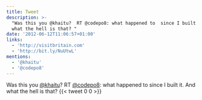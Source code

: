 ```yaml
---
title: Tweet
description: >-
  "Was this you @khaitu?  RT @codepo8: what happened to  since I built it. And
  what the hell is that? "
date: '2012-06-12T11:06:57+01:00'
links:
  - 'http://visitbritain.com'
  - 'http://bit.ly/NuUtwL'
mentions:
  - '@khaitu'
  - '@codepo8'
---
```

Was this you [@khaitu](https://twitter.com/@khaitu)?  RT [@codepo8](https://twitter.com/@codepo8): what happened to  since I built it. And what the hell is that? 
      {{< tweet 0 0 >}}
    

